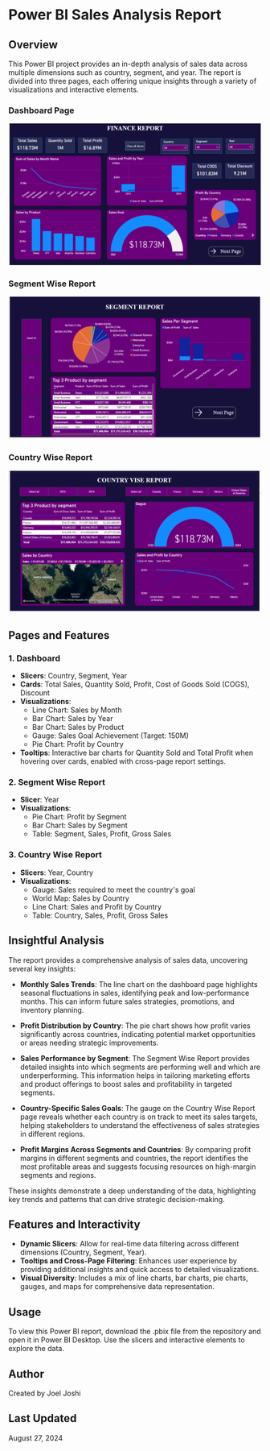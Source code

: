 # Power BI Sales Analysis Report

## Overview

This Power BI project provides an in-depth analysis of sales data across multiple dimensions such as country, segment, and year. The report is divided into three pages, each offering unique insights through a variety of visualizations and interactive elements.
### Dashboard Page
![Dashboard Preview](https://github.com/JoelJoshi2002/Financial-Data-Set-Visualization/blob/main/Screen%20Shots/Screenshot%202024-08-27%20132821.png)

### Segment Wise Report
![Segment Wise Report Preview](https://github.com/JoelJoshi2002/Financial-Data-Set-Visualization/blob/main/Screen%20Shots/Screenshot%202024-08-27%20132830.png)

### Country Wise Report
![Country Wise Report Preview](https://github.com/JoelJoshi2002/Financial-Data-Set-Visualization/blob/main/Screen%20Shots/Screenshot%202024-08-27%20132840.png)
## Pages and Features

### 1. Dashboard

- **Slicers**: Country, Segment, Year
- **Cards**: Total Sales, Quantity Sold, Profit, Cost of Goods Sold (COGS), Discount
- **Visualizations**:
  - Line Chart: Sales by Month
  - Bar Chart: Sales by Year
  - Bar Chart: Sales by Product
  - Gauge: Sales Goal Achievement (Target: 150M)
  - Pie Chart: Profit by Country
- **Tooltips**: Interactive bar charts for Quantity Sold and Total Profit when hovering over cards, enabled with cross-page report settings.

### 2. Segment Wise Report

- **Slicer**: Year
- **Visualizations**:
  - Pie Chart: Profit by Segment
  - Bar Chart: Sales by Segment
  - Table: Segment, Sales, Profit, Gross Sales

### 3. Country Wise Report

- **Slicers**: Year, Country
- **Visualizations**:
  - Gauge: Sales required to meet the country's goal
  - World Map: Sales by Country
  - Line Chart: Sales and Profit by Country
  - Table: Country, Sales, Profit, Gross Sales
    
## Insightful Analysis

The report provides a comprehensive analysis of sales data, uncovering several key insights:

- **Monthly Sales Trends**: The line chart on the dashboard page highlights seasonal fluctuations in sales, identifying peak and low-performance months. This can inform future sales strategies, promotions, and inventory planning.
  
- **Profit Distribution by Country**: The pie chart shows how profit varies significantly across countries, indicating potential market opportunities or areas needing strategic improvements.
  
- **Sales Performance by Segment**: The Segment Wise Report provides detailed insights into which segments are performing well and which are underperforming. This information helps in tailoring marketing efforts and product offerings to boost sales and profitability in targeted segments.
  
- **Country-Specific Sales Goals**: The gauge on the Country Wise Report page reveals whether each country is on track to meet its sales targets, helping stakeholders to understand the effectiveness of sales strategies in different regions.
  
- **Profit Margins Across Segments and Countries**: By comparing profit margins in different segments and countries, the report identifies the most profitable areas and suggests focusing resources on high-margin segments and regions.

These insights demonstrate a deep understanding of the data, highlighting key trends and patterns that can drive strategic decision-making.
## Features and Interactivity

- **Dynamic Slicers**: Allow for real-time data filtering across different dimensions (Country, Segment, Year).
- **Tooltips and Cross-Page Filtering**: Enhances user experience by providing additional insights and quick access to detailed visualizations.
- **Visual Diversity**: Includes a mix of line charts, bar charts, pie charts, gauges, and maps for comprehensive data representation.

## Usage

To view this Power BI report, download the .pbix file from the repository and open it in Power BI Desktop. Use the slicers and interactive elements to explore the data.

## Author

Created by Joel Joshi

## Last Updated

August 27, 2024
